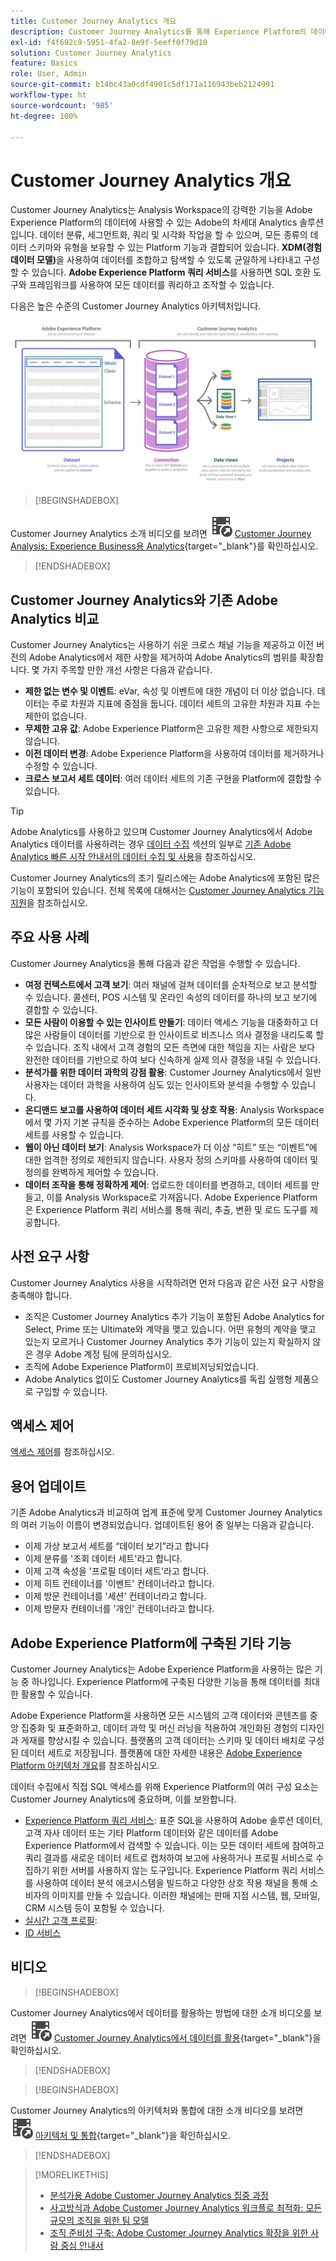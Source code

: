 ```yaml
---
title: Customer Journey Analytics 개요
description: Customer Journey Analytics를 통해 Experience Platform의 데이터와 함께 Analysis Workspace를 사용하는 방법을 알아봅니다.
exl-id: f4f692c9-5951-4fa2-8e9f-5eeff0f79d10
solution: Customer Journey Analytics
feature: Basics
role: User, Admin
source-git-commit: b14bc43a0cdf4901c5df171a116943beb2124991
workflow-type: ht
source-wordcount: '985'
ht-degree: 100%

---
```


# Customer Journey Analytics 개요

Customer Journey Analytics는 Analysis Workspace의 강력한 기능을 Adobe Experience Platform의 데이터에 사용할 수 있는 Adobe의 차세대 Analytics 솔루션입니다. 데이터 분류, 세그먼트화, 쿼리 및 시각화 작업을 할 수 있으며, 모든 종류의 데이터 스키마와 유형을 보유할 수 있는 Platform 기능과 결합되어 있습니다. **XDM(경험 데이터 모델)**&#x200B;을 사용하여 데이터를 조합하고 탐색할 수 있도록 균일하게 나타내고 구성할 수 있습니다. **Adobe Experience Platform 쿼리 서비스**&#x200B;를 사용하면 SQL 호환 도구와 프레임워크를 사용하여 모든 데이터를 쿼리하고 조작할 수 있습니다.

다음은 높은 수준의 Customer Journey Analytics 아키텍처입니다.

![이 섹션에 설명된 Customer Journey Analytics 아키텍처](assets/cja-architecture.png)


>[!BEGINSHADEBOX]

Customer Journey Analytics 소개 비디오를 보려면 ![VideoCheckedOut](/help/assets/icons/VideoCheckedOut.svg) [Customer Journey Analysis: Experience Business용 Analytics](https://video.tv.adobe.com/v/30090/?quality=12&learn=on){target="_blank"}를 확인하십시오.

>[!ENDSHADEBOX]


## Customer Journey Analytics와 기존 Adobe Analytics 비교

Customer Journey Analytics는 사용하기 쉬운 크로스 채널 기능을 제공하고 이전 버전의 Adobe Analytics에서 제한 사항을 제거하여 Adobe Analytics의 범위를 확장합니다. 몇 가지 주목할 만한 개선 사항은 다음과 같습니다.

* **제한 없는 변수 및 이벤트**: eVar, 속성 및 이벤트에 대한 개념이 더 이상 없습니다. 데이터는 주로 차원과 지표에 중점을 둡니다. 데이터 세트의 고유한 차원과 지표 수는 제한이 없습니다.
* **무제한 고유 값**: Adobe Experience Platform은 고유한 제한 사항으로 제한되지 않습니다.
* **이전 데이터 변경**: Adobe Experience Platform을 사용하여 데이터를 제거하거나 수정할 수 있습니다.
* **크로스 보고서 세트 데이터**: 여러 데이터 세트의 기존 구현을 Platform에 결합할 수 있습니다.

>[!TIP]
>
>Adobe Analytics를 사용하고 있으며 Customer Journey Analytics에서 Adobe Analytics 데이터를 사용하려는 경우 [데이터 수집](../data-ingestion/data-ingestion.md) 섹션의 일부로 [기존 Adobe Analytics 빠른 시작 안내서의 데이터 수집 및 사용](../data-ingestion/analytics.md)을 참조하십시오.

Customer Journey Analytics의 초기 릴리스에는 Adobe Analytics에 포함된 많은 기능이 포함되어 있습니다. 전체 목록에 대해서는 [Customer Journey Analytics 기능 지원](/help/getting-started/aa-vs-cja/cja-aa.md)을 참조하십시오.

## 주요 사용 사례

Customer Journey Analytics을 통해 다음과 같은 작업을 수행할 수 있습니다.

* **여정 컨텍스트에서 고객 보기**: 여러 채널에 걸쳐 데이터를 순차적으로 보고 분석할 수 있습니다. 콜센터, POS 시스템 및 온라인 속성의 데이터를 하나의 보고 보기에 결합할 수 있습니다.
* **모든 사람이 이용할 수 있는 인사이트 만들기**: 데이터 액세스 기능을 대중화하고 더 많은 사람들이 데이터를 기반으로 한 인사이트로 비즈니스 의사 결정을 내리도록 할 수 있습니다. 조직 내에서 고객 경험의 모든 측면에 대한 책임을 지는 사람은 보다 완전한 데이터를 기반으로 하여 보다 신속하게 실제 의사 결정을 내릴 수 있습니다.
* **분석가를 위한 데이터 과학의 강점 활용**: Customer Journey Analytics에서 일반 사용자는 데이터 과학을 사용하여 심도 있는 인사이트와 분석을 수행할 수 있습니다.
* **온디맨드 보고를 사용하여 데이터 세트 시각화 및 상호 작용**: Analysis Workspace에서 몇 가지 기본 규칙을 준수하는 Adobe Experience Platform의 모든 데이터 세트를 사용할 수 있습니다.
* **웹이 아닌 데이터 보기**: Analysis Workspace가 더 이상 “히트” 또는 “이벤트”에 대한 엄격한 정의로 제한되지 않습니다. 사용자 정의 스키마를 사용하여 데이터 및 정의를 완벽하게 제어할 수 있습니다.
* **데이터 조작을 통해 정확하게 제어**: 업로드한 데이터를 변경하고, 데이터 세트를 만들고, 이를 Analysis Workspace로 가져옵니다. Adobe Experience Platform은 Experience Platform 쿼리 서비스를 통해 쿼리, 추출, 변환 및 로드 도구를 제공합니다.

## 사전 요구 사항

Customer Journey Analytics 사용을 시작하려면 먼저 다음과 같은 사전 요구 사항을 충족해야 합니다.

* 조직은 Customer Journey Analytics 추가 기능이 포함된 Adobe Analytics for Select, Prime 또는 Ultimate와 계약을 맺고 있습니다. 어떤 유형의 계약을 맺고 있는지 모르거나 Customer Journey Analytics 추가 기능이 있는지 확실하지 않은 경우 Adobe 계정 팀에 문의하십시오.
* 조직에 Adobe Experience Platform이 프로비저닝되었습니다.
* Adobe Analytics 없이도 Customer Journey Analytics를 독립 실행형 제품으로 구입할 수 있습니다.

## 액세스 제어

[액세스 제어](/help/technotes/access-control.md)를 참조하십시오.

## 용어 업데이트

기존 Adobe Analytics과 비교하여 업계 표준에 맞게 Customer Journey Analytics의 여러 기능이 이름이 변경되었습니다. 업데이트된 용어 중 일부는 다음과 같습니다.

* 이제 가상 보고서 세트를 “데이터 보기”라고 합니다
* 이제 분류를 &#39;조회 데이터 세트&#39;라고 합니다.
* 이제 고객 속성을 &#39;프로필 데이터 세트&#39;라고 합니다.
* 이제 히트 컨테이너를 &#39;이벤트&#39; 컨테이너라고 합니다.
* 이제 방문 컨테이너를 &#39;세션&#39; 컨테이너라고 합니다.
* 이제 방문자 컨테이너를 &#39;개인&#39; 컨테이너라고 합니다.

## Adobe Experience Platform에 구축된 기타 기능

Customer Journey Analytics는 Adobe Experience Platform을 사용하는 많은 기능 중 하나입니다. Experience Platform에 구축된 다양한 기능을 통해 데이터를 최대한 활용할 수 있습니다.

Adobe Experience Platform을 사용하면 모든 시스템의 고객 데이터와 콘텐츠를 중앙 집중화 및 표준화하고, 데이터 과학 및 머신 러닝을 적용하여 개인화된 경험의 디자인과 게재를 향상시킬 수 있습니다. 플랫폼의 고객 데이터는 스키마 및 데이터 배치로 구성된 데이터 세트로 저장됩니다. 플랫폼에 대한 자세한 내용은 [Adobe Experience Platform 아키텍처 개요](https://experienceleague.adobe.com/docs/platform-learn/tutorials/intro-to-platform/basic-architecture.html?lang=ko-KR)를 참조하십시오.

데이터 수집에서 직접 SQL 액세스를 위해 Experience Platform의 여러 구성 요소는 Customer Journey Analytics에 중요하며, 이를 보완합니다.

* [Experience Platform 쿼리 서비스](https://experienceleague.adobe.com/docs/experience-platform/query/home.html?lang=ko-KR): 표준 SQL을 사용하여 Adobe 솔루션 데이터, 고객 자사 데이터 또는 기타 Platform 데이터와 같은 데이터를 Adobe Experience Platform에서 검색할 수 있습니다. 이는 모든 데이터 세트에 참여하고 쿼리 결과를 새로운 데이터 세트로 캡처하여 보고에 사용하거나 프로필 서비스로 수집하기 위한 서버를 사용하지 않는 도구입니다. Experience Platform 쿼리 서비스를 사용하여 데이터 분석 에코시스템을 빌드하고 다양한 상호 작용 채널을 통해 소비자의 이미지를 만들 수 있습니다. 이러한 채널에는 판매 지점 시스템, 웹, 모바일, CRM 시스템 등이 포함될 수 있습니다.
* [실시간 고객 프로필](https://experienceleague.adobe.com/docs/experience-platform/profile/home.html?lang=ko-KR):
* [ID 서비스](https://experienceleague.adobe.com/docs/experience-platform/sources/home.html?lang=ko-KR)

## 비디오

>[!BEGINSHADEBOX]

Customer Journey Analytics에서 데이터를 활용하는 방법에 대한 소개 비디오를 보려면 ![VideoCheckedOut](/help/assets/icons/VideoCheckedOut.svg) [Customer Journey Analytics에서 데이터를 활용](https://video.tv.adobe.com/v/32112/?quality=12&learn=on){target="_blank"}을 확인하십시오.

>[!ENDSHADEBOX]

>[!BEGINSHADEBOX]

Customer Journey Analytics의 아키텍처와 통합에 대한 소개 비디오를 보려면 ![VideoCheckedOut](/help/assets/icons/VideoCheckedOut.svg) [아키텍처 및 통합](https://video.tv.adobe.com/v/32483/?quality=12&learn=on){target="_blank"}을 확인하십시오.

>[!ENDSHADEBOX]

>[!MORELIKETHIS]
>
>* [분석가용 Adobe Customer Journey Analytics 집중 과정](https://experienceleaguecommunities.adobe.com/t5/adobe-analytics-blogs/adobe-customer-journey-analytics-crash-course-for-analysts/ba-p/719261?profile.language=ko)
>* [사고방식과 Adobe Customer Journey Analytics 워크플로 최적화: 모든 규모의 조직을 위한 팀 모델](https://experienceleaguecommunities.adobe.com/t5/adobe-analytics-blogs/optimizing-your-mindset-and-adobe-customer-journey-analytics/ba-p/721456?profile.language=ko)
>* [조직 준비성 구축: Adobe Customer Journey Analytics 확장을 위한 사람 중심 안내서](https://experienceleaguecommunities.adobe.com/t5/adobe-analytics-blogs/building-organizational-readiness-a-people-first-guide-to/ba-p/723273?profile.language=ko)
